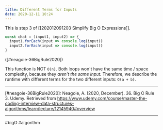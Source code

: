 ```yaml
---
title: Different Terms for Inputs
date: 2020-12-11 10:24
---
```


This is step 3 of [[202012091203 Simplify Big O Expressions]].

```javascript
const chat = (input1, input2) => {
  input1.forEach(input => console.log(input))
  input2.forEach(input => console.log(input))
}
```

([#neagoie-36BigRule2020])

This function is NOT `O(n)`. Both loops won't have the same time / space complexity, because they _aren't the same input._ Therefore, we describe the runtime with different terms for the two different inputs: `O(a + b)`.

---

[#neagoie-36BigRule2020]: Neagoie, A. (2020, December). 36. Big O Rule 3. Udemy. Retrieved from https://www.udemy.com/course/master-the-coding-interview-data-structures-algorithms/learn/lecture/12145940#overview

---

#bigO #algorithm
